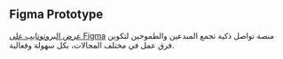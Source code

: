 ## Figma Prototype
[عرض البروتوتايب على Figma]([https://www.figma.com/proto/xxxx](https://www.figma.com/design/WIEYidgCfaf6y8d38tkw73/%D9%83%D9%88%D9%91%D9%90%D9%86-App?node-id=11-290&t=yRhWQMs7IQAM4bIc-1))
منصة تواصل ذكية تجمع المبدعين والطموحين لتكوين فرق عمل في مختلف المجالات، بكل سهولة وفعالية.
